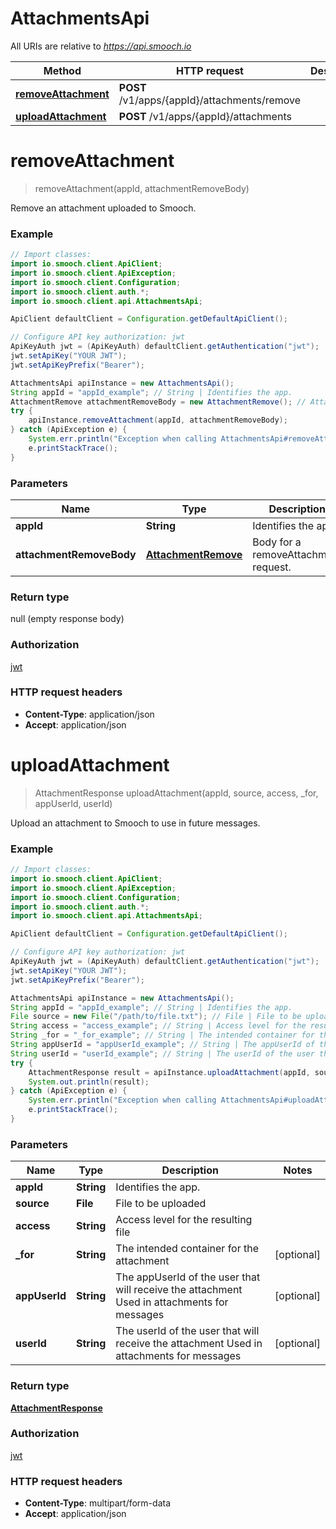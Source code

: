 # AttachmentsApi

All URIs are relative to *https://api.smooch.io*

Method | HTTP request | Description
------------- | ------------- | -------------
[**removeAttachment**](AttachmentsApi.md#removeAttachment) | **POST** /v1/apps/{appId}/attachments/remove | 
[**uploadAttachment**](AttachmentsApi.md#uploadAttachment) | **POST** /v1/apps/{appId}/attachments | 


<a name="removeAttachment"></a>
# **removeAttachment**
> removeAttachment(appId, attachmentRemoveBody)



Remove an attachment uploaded to Smooch.

### Example
```java
// Import classes:
import io.smooch.client.ApiClient;
import io.smooch.client.ApiException;
import io.smooch.client.Configuration;
import io.smooch.client.auth.*;
import io.smooch.client.api.AttachmentsApi;

ApiClient defaultClient = Configuration.getDefaultApiClient();

// Configure API key authorization: jwt
ApiKeyAuth jwt = (ApiKeyAuth) defaultClient.getAuthentication("jwt");
jwt.setApiKey("YOUR JWT");
jwt.setApiKeyPrefix("Bearer");

AttachmentsApi apiInstance = new AttachmentsApi();
String appId = "appId_example"; // String | Identifies the app.
AttachmentRemove attachmentRemoveBody = new AttachmentRemove(); // AttachmentRemove | Body for a removeAttachment request. 
try {
    apiInstance.removeAttachment(appId, attachmentRemoveBody);
} catch (ApiException e) {
    System.err.println("Exception when calling AttachmentsApi#removeAttachment");
    e.printStackTrace();
}
```

### Parameters

Name | Type | Description  | Notes
------------- | ------------- | ------------- | -------------
 **appId** | **String**| Identifies the app. |
 **attachmentRemoveBody** | [**AttachmentRemove**](AttachmentRemove.md)| Body for a removeAttachment request.  |

### Return type

null (empty response body)

### Authorization

[jwt](../README.md#jwt)

### HTTP request headers

 - **Content-Type**: application/json
 - **Accept**: application/json

<a name="uploadAttachment"></a>
# **uploadAttachment**
> AttachmentResponse uploadAttachment(appId, source, access, _for, appUserId, userId)



Upload an attachment to Smooch to use in future messages.

### Example
```java
// Import classes:
import io.smooch.client.ApiClient;
import io.smooch.client.ApiException;
import io.smooch.client.Configuration;
import io.smooch.client.auth.*;
import io.smooch.client.api.AttachmentsApi;

ApiClient defaultClient = Configuration.getDefaultApiClient();

// Configure API key authorization: jwt
ApiKeyAuth jwt = (ApiKeyAuth) defaultClient.getAuthentication("jwt");
jwt.setApiKey("YOUR JWT");
jwt.setApiKeyPrefix("Bearer");

AttachmentsApi apiInstance = new AttachmentsApi();
String appId = "appId_example"; // String | Identifies the app.
File source = new File("/path/to/file.txt"); // File | File to be uploaded
String access = "access_example"; // String | Access level for the resulting file
String _for = "_for_example"; // String | The intended container for the attachment
String appUserId = "appUserId_example"; // String | The appUserId of the user that will receive the attachment Used in attachments for messages 
String userId = "userId_example"; // String | The userId of the user that will receive the attachment Used in attachments for messages 
try {
    AttachmentResponse result = apiInstance.uploadAttachment(appId, source, access, _for, appUserId, userId);
    System.out.println(result);
} catch (ApiException e) {
    System.err.println("Exception when calling AttachmentsApi#uploadAttachment");
    e.printStackTrace();
}
```

### Parameters

Name | Type | Description  | Notes
------------- | ------------- | ------------- | -------------
 **appId** | **String**| Identifies the app. |
 **source** | **File**| File to be uploaded |
 **access** | **String**| Access level for the resulting file |
 **_for** | **String**| The intended container for the attachment | [optional]
 **appUserId** | **String**| The appUserId of the user that will receive the attachment Used in attachments for messages  | [optional]
 **userId** | **String**| The userId of the user that will receive the attachment Used in attachments for messages  | [optional]

### Return type

[**AttachmentResponse**](AttachmentResponse.md)

### Authorization

[jwt](../README.md#jwt)

### HTTP request headers

 - **Content-Type**: multipart/form-data
 - **Accept**: application/json

